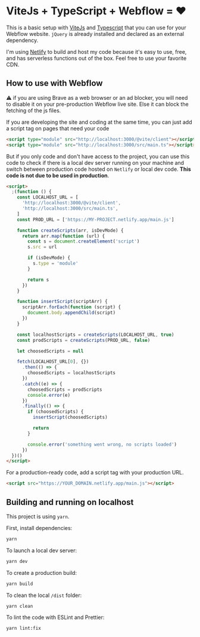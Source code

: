 # ViteJs + TypeScript + Webflow = ❤️

This is a basic setup with [ViteJs](https://vitejs.dev/) and [Typescript](https://www.typescriptlang.org/) that you can use for your Webflow website.
`jQuery` is already installed and declared as an external dependency.

I'm using [Netlify](https://www.netlify.com/) to build and host my code because it's easy to use, free, and has serverless functions out of the box. Feel free to use your favorite CDN.

## How to use with Webflow

⚠️ if you are using Brave as a web browser or an ad blocker, you will need to disable it on your pre-production Webflow live site. Else it can block the fetching of the js files.

If you are developing the site and coding at the same time, you can just add a script tag on pages that need your code

```html
<script type="module" src="http://localhost:3000/@vite/client"></script>
<script type="module" src="http://localhost:3000/src/main.ts"></script>
```

But if you only code and don't have access to the project, you can use this code to check if there is a local dev server running on your machine and switch between production code hosted on `Netlify` or local dev code. **This code is not due to be used in production**.

```html
<script>
  ;(function () {
    const LOCALHOST_URL = [
      'http://localhost:3000/@vite/client',
      'http://localhost:3000/src/main.ts',
    ]
    const PROD_URL = ['https://MY-PROJECT.netlify.app/main.js']

    function createScripts(arr, isDevMode) {
      return arr.map(function (url) {
        const s = document.createElement('script')
        s.src = url

        if (isDevMode) {
          s.type = 'module'
        }

        return s
      })
    }

    function insertScript(scriptArr) {
      scriptArr.forEach(function (script) {
        document.body.appendChild(script)
      })
    }

    const localhostScripts = createScripts(LOCALHOST_URL, true)
    const prodScripts = createScripts(PROD_URL, false)

    let choosedScripts = null

    fetch(LOCALHOST_URL[0], {})
      .then(() => {
        choosedScripts = localhostScripts
      })
      .catch((e) => {
        choosedScripts = prodScripts
        console.error(e)
      })
      .finally(() => {
        if (choosedScripts) {
          insertScript(choosedScripts)

          return
        }

        console.error('something went wrong, no scripts loaded')
      })
  })()
</script>
```

For a production-ready code, add a script tag with your production URL.

```html
<script src="https://YOUR_DOMAIN.netlify.app/main.js"></script>
```

## Building and running on localhost

This project is using `yarn`.

First, install dependencies:

```sh
yarn
```

To launch a local dev server:

```sh
yarn dev
```

To create a production build:

```sh
yarn build
```

To clean the local `/dist` folder:

```sh
yarn clean
```

To lint the code with ESLint and Prettier:

```sh
yarn lint:fix
```
